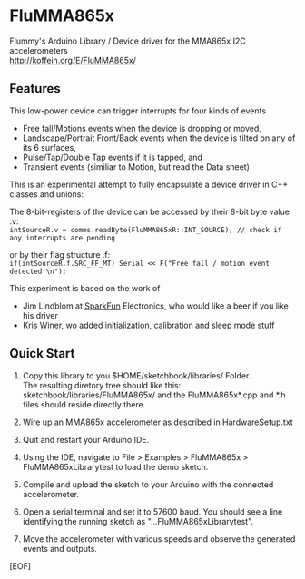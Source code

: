 # FluMMA865x
Flummy's Arduino Library / Device driver for the MMA865x I2C accelerometers<br>
http://koffein.org/E/FluMMA865x/


## Features

This low-power device can trigger interrupts for four kinds of events
* Free fall/Motions events when the device is dropping or moved,
* Landscape/Portrait Front/Back events when the device is tilted on any of its 6 surfaces,
* Pulse/Tap/Double Tap events if it is tapped, and
* Transient events (similiar to Motion, but read the Data sheet)


This is an experimental attempt to fully encapsulate a device driver in C++ classes
and unions: 

The 8-bit-registers of the device can be accessed by their 8-bit byte value .v:<br>
`intSourceR.v = comms.readByte(FluMMA865xR::INT_SOURCE); // check if any interrupts are pending`

or by their flag structure .f:<br>
`if(intSourceR.f.SRC_FF_MT) Serial << F("Free fall / motion event detected!\n");`

This experiment is based on the work of 
* Jim Lindblom at <a href="http://www.sparkfun.com">SparkFun</a> Electronics, who would like a beer if you like his driver</li>
* <a href="https://github.com/kriswiner">Kris Winer</a>, wo added initialization, calibration and sleep mode stuff</li>


## Quick Start

1. Copy this library to you $HOME/sketchbook/libraries/ Folder.<br>
  The resulting diretory tree should like this: sketchbook/libraries/FluMMA865x/
  and the FluMMA865x*.cpp and *.h files should reside directly there.
  
2. Wire up an MMA865x accelerometer as described in HardwareSetup.txt

3. Quit and restart your Arduino IDE.

4. Using the IDE, navigate to File > Examples > FluMMA865x > FluMMA865xLibrarytest
   to load the demo sketch.
   
5. Compile and upload the sketch to your Arduino with the connected accelerometer.

6. Open a serial terminal and set it to 57600 baud. You should see a line
   identifying the running sketch as "...FluMMA865xLibrarytest".
   
7. Move the accelerometer with various speeds and observe the generated events and outputs.

[EOF]
